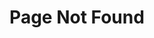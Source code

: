 ---
layout: single
title: "Page Not Found"
excerpt: "Page not found. Your pixels are in another canvas."
sitemap: false
permalink: /404.html

---